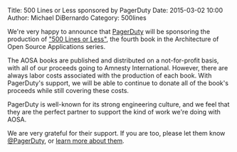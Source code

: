 Title: 500 Lines or Less sponsored by PagerDuty
Date: 2015-03-02 10:00
Author: Michael DiBernardo
Category: 500lines

We're very happy to announce that [PagerDuty](http://pagerduty.com) will be
sponsoring the production of ["500 Lines or Less"](http://github.com/aosabook/500lines), 
the fourth book in the Architecture of Open Source Applications series.

The AOSA books are published and distributed on a not-for-profit basis, with
all of our proceeds going to Amnesty International. However, there are always labor
costs associated with the production of each book. With PagerDuty's support, we
will be able to continue to donate all of the book's proceeds while still
covering these costs. 

PagerDuty is well-known for its strong engineering culture, and we feel that
they are the perfect partner to support the kind of work we're doing with AOSA.

We are very grateful for their support. If you are too, please let them know
[@PagerDuty](https://twitter.com/pagerduty), or 
[learn more about them](http://www.pagerduty.com/company/work-with-us/).
